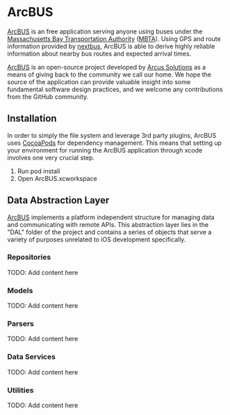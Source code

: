 # ArcBUS

[ArcBUS](https://itunes.apple.com/us/app/arcbus/id829910677?mt=8) is an free application serving anyone using buses under the [Massachusetts Bay Transportation Authority](http://mbta.com/) ([MBTA](http://mbta.com/)). Using GPS and route information provided by [nextbus](http://www.nextbus.com/), ArcBUS is able to derive highly reliable information about nearby bus routes and expected arrival times.

[ArcBUS](https://itunes.apple.com/us/app/arcbus/id829910677?mt=8) is an open-source project developed by [Arcus Solutions](http://arcussolutions.com) as a means of giving back to the community we call our home. We hope the source of the application can provide valuable insight into some fundamental software design practices, and we welcome any contributions from the GitHub community.

## Installation

In order to simply the file system and leverage 3rd party plugins, ArcBUS uses [CocoaPods](http://cocoapods.org/) for dependency management.  This means that setting up your environment for running the ArcBUS application through xcode involves one very crucial step.

1. Run pod install
2. Open ArcBUS.xcworkspace

## Data Abstraction Layer

[ArcBUS](https://itunes.apple.com/us/app/arcbus/id829910677?mt=8) implements a platform independent structure for managing data and communicating with remote APIs. This abstraction layer lies in the "DAL" folder of the project and contains a series of objects that serve a variety of purposes unrelated to iOS development specifically.  

### Repositories

TODO: Add content here

### Models

TODO: Add content here

### Parsers

TODO: Add content here

### Data Services

TODO: Add content here

### Utilities

TODO: Add content here
